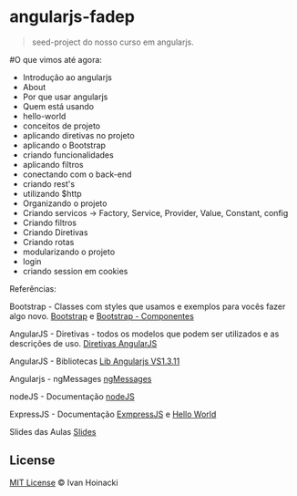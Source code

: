# angularjs-fadep

> seed-project do nosso curso em angularjs.


#O que vimos até agora:
* Introdução ao angularjs
* About
* Por que usar angularjs
* Quem está usando
* hello-world
* conceitos de projeto
* aplicando diretivas no projeto
* aplicando o Bootstrap
* criando funcionalidades
* aplicando filtros
* conectando com o back-end
* criando rest's
* utilizando $http
* Organizando o projeto
* Criando servicos -> Factory, Service, Provider, Value, Constant, config
* Criando filtros
* Criando Diretivas
* Criando rotas
* modularizando o projeto
* login
* criando session em cookies

Referências:

Bootstrap - Classes com styles que usamos e exemplos para vocês fazer algo novo.
[Bootstrap](http://getbootstrap.com/)
e
[Bootstrap - Componentes](http://getbootstrap.com/components/)

AngularJS -  Diretivas - todos os modelos que podem ser utilizados e as descrições de uso.
[Diretivas AngularJS](https://docs.angularjs.org/api/ng/directive)

AngularJS - Bibliotecas
[Lib Angularjs VS1.3.11](https://code.angularjs.org/1.3.11/)

Angularjs - ngMessages
[ngMessages](https://docs.angularjs.org/api/ngMessages/directive/ngMessages)

nodeJS - Documentação
[nodeJS](https://nodejs.org/en/download/package-manager/)

ExpressJS - Documentação
[ExmpressJS](https://expressjs.com/)
e
[Hello World](https://expressjs.com/en/starter/hello-world.html)

Slides das Aulas
[Slides](http://slides.com/ivanhoinacki/oficina-angularjs)

## License

[MIT License](http://ivanhoinacki.mit-license.org/) © Ivan Hoinacki
